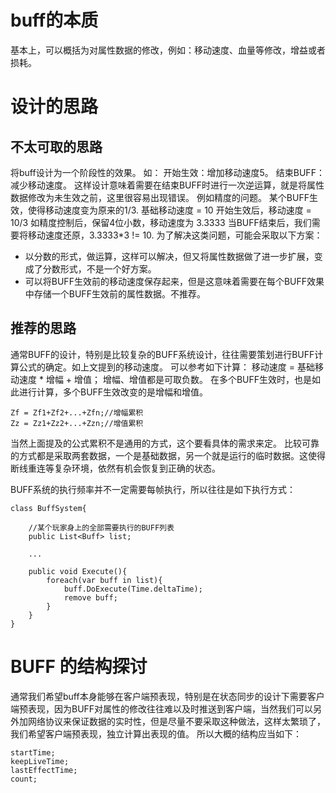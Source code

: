 # buff的本质

基本上，可以概括为对属性数据的修改，例如：移动速度、血量等修改，增益或者损耗。

# 设计的思路

## 不太可取的思路

将buff设计为一个阶段性的效果。
如：
开始生效：增加移动速度5。
结束BUFF：减少移动速度。
这样设计意味着需要在结束BUFF时进行一次逆运算，就是将属性数据修改为未生效之前，这里很容易出现错误。
例如精度的问题。
某个BUFF生效，使得移动速度变为原来的1/3.
基础移动速度 = 10
开始生效后，移动速度 = 10/3
如精度控制后，保留4位小数，移动速度为 3.3333
当BUFF结束后，我们需要将移动速度还原，3.3333*3 != 10.
为了解决这类问题，可能会采取以下方案：
- 以分数的形式，做运算，这样可以解决，但又将属性数据做了进一步扩展，变成了分数形式，不是一个好方案。
- 可以将BUFF生效前的移动速度保存起来，但是这意味着需要在每个BUFF效果中存储一个BUFF生效前的属性数据。不推荐。

## 推荐的思路

通常BUFF的设计，特别是比较复杂的BUFF系统设计，往往需要策划进行BUFF计算公式的确定。如上文提到的移动速度。
可以参考如下计算：
移动速度 = 基础移动速度 * 增幅 + 增值；
增幅、增值都是可取负数。
在多个BUFF生效时，也是如此进行计算，多个BUFF生效改变的是增幅和增值。

    Zf = Zf1+Zf2+...+Zfn;//增幅累积
    Zz = Zz1+Zz2+...+Zzn;//增值累积

当然上面提及的公式累积不是通用的方式，这个要看具体的需求来定。
比较可靠的方式都是采取两套数据，一个是基础数据，另一个就是运行的临时数据。这使得断线重连等复杂环境，依然有机会恢复到正确的状态。

BUFF系统的执行频率并不一定需要每帧执行，所以往往是如下执行方式：


    class BuffSystem{

        //某个玩家身上的全部需要执行的BUFF列表
        public List<Buff> list;
        
        ...

        public void Execute(){
            foreach(var buff in list){
                buff.DoExecute(Time.deltaTime);
                remove buff;
            }
        }
    }

# BUFF 的结构探讨

通常我们希望buff本身能够在客户端预表现，特别是在状态同步的设计下需要客户端预表现，因为BUFF对属性的修改往往难以及时推送到客户端，当然我们可以另外加网络协议来保证数据的实时性，但是尽量不要采取这种做法，这样太繁琐了，我们希望客户端预表现，独立计算出表现的值。
所以大概的结构应当如下：

    startTime;
    keepLiveTime;
    lastEffectTime;
    count;
